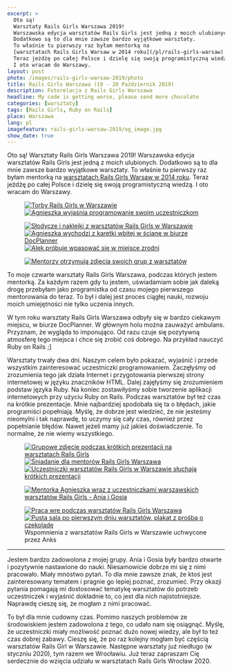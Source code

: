```yaml
---
excerpt: >
  Oto są!
  Warsztaty Rails Girls Warszawa 2019!
  Warszawska edycja warsztatów Rails Girls jest jedną z moich ulubionych.
  Dodatkowo są to dla mnie zawsze bardzo wyjątkowe warsztaty.
  To właśnie tu pierwszy raz byłam mentorką na
  [warsztatach Rails Girls Warsaw w 2014 roku](/pl/rails-girls-warsaw).
  Teraz jeżdżę po całej Polsce i dzielę się swoją programistyczną wiedzą.
  I oto wracam do Warszawy.
layout: post
photo: /images/rails-girls-warsaw-2019/photo
title: Rails Girls Warszawa (19 - 20 Październik 2019)
description: Fotorelacja z Rails Girls Warszawa
headline: My code is getting worse, please send more chocolate
categories: [warsztaty]
tags: [Rails Girls, Ruby on Rails]
place: Warszawa
lang: pl
imagefeature: rails-girls-warsaw-2019/og_image.jpg
show_date: true
---
```


Oto są! Warsztaty Rails Girls Warszawa 2019! Warszawska edycja warsztatów Rails Girls jest jedną z moich ulubionych. Dodatkowo są to dla mnie zawsze bardzo wyjątkowe warsztaty. To właśnie tu pierwszy raz byłam mentorką na [warsztatach Rails Girls Warsaw w 2014 roku]({{site.baseurl}}/rails-girls-warsaw "Rails Girls Warszawa - pierwszy raz jako mentorka"). Teraz jeżdżę po całej Polsce i dzielę się swoją programistyczną wiedzą. I oto wracam do Warszawy.

<figure class='half'>
  <a href="{{ site.baseurl_root }}/images/rails-girls-warsaw-2019/01-rails-girls-bags.jpg">
    <img src="{{ site.baseurl_root }}/images/rails-girls-warsaw-2019/thumbs/01-rails-girls-bags.jpg"
         alt='Torby Rails Girls w Warszawie'>
  </a>
  <a href="{{ site.baseurl_root }}/images/rails-girls-warsaw-2019/02-agnieszka-teaching.jpg">
    <img src="{{ site.baseurl_root }}/images/rails-girls-warsaw-2019/thumbs/02-agnieszka-teaching.jpg"
         alt='Agnieszka wyjaśnia programowanie swoim uczestniczkom'>
  </a>
</figure>
<figure class='third'>
  <a href="{{ site.baseurl_root }}/images/rails-girls-warsaw-2019/03-rails-girls-sweets.jpg">
    <img src="{{ site.baseurl_root }}/images/rails-girls-warsaw-2019/thumbs/03-rails-girls-sweets.jpg"
         alt="Słodycze i naklejki z warsztatów Rails Girls w Warszawie">
  </a>
  <a href="{{ site.baseurl_root }}/images/rails-girls-warsaw-2019/04-rails-girls-ambulance.jpg">
    <img src="{{ site.baseurl_root }}/images/rails-girls-warsaw-2019/thumbs/04-rails-girls-ambulance.jpg"
         alt='Agnieszka wychodzi z karetki wbitej w ścianę w biurze DocPlanner'>
  </a>
  <a href="{{ site.baseurl_root }}/images/rails-girls-warsaw-2019/05-dead-mentor.jpg">
    <img src="{{ site.baseurl_root }}/images/rails-girls-warsaw-2019/thumbs/05-dead-mentor.jpg"
         alt='Alek próbuje wpasować się w miejsce zrodni'>
  </a>
</figure>
<figure>
  <a href="{{ site.baseurl_root }}/images/rails-girls-warsaw-2019/06-agnieszka-alek.jpg">
    <img src="{{ site.baseurl_root }}/images/rails-girls-warsaw-2019/thumbs/06-agnieszka-alek.jpg"
         alt='Mentorzy otrzymują zdjęcia swoich grup z warsztatów'>
  </a>
</figure>

To moje czwarte warsztaty Rails Girls Warszawa, podczas których jestem mentorką. Za każdym razem gdy tu jestem, uświadamiam sobie jak daleką drogę przebyłam jako programistka od czasu mojego pierwszego mentorowania do teraz. To był i dalej jest proces ciągłej nauki, rozwoju moich umiejętności nie tylko uczenia innych.

W tym roku warsztaty Rails Girls Warszawa odbyły się w bardzo ciekawym miejscu, w biurze DocPlanner. W głównym holu można zauważyć ambulans. Przyznam, że wygląda to imponująco. Od razu czuje się pozytywną atmosferę tego miejsca i chce się zrobić coś dobrego. Na przykład nauczyć Ruby on Rails ;]

Warsztaty trwały dwa dni. Naszym celem było pokazać, wyjaśnić i przede wszystkim zainteresować uczestniczki programowaniem. Zaczęłyśmy od zrozumienia tego jak działa Internet i przygotowania pierwszej strony internetowej w języku znaczników HTML. Dalej zajęłyśmy się zrozumieniem podstaw języka Ruby. Na koniec zostawiłyśmy sobie tworzenie aplikacji internetowych przy użyciu Ruby on Rails. Podczas warsztatów był też czas na krótkie prezentacje. Mnie najbardziej spodobała się ta o błędach, jakie programiści popełniają. Myślę, że dobrze jest wiedzieć, że nie jesteśmy nieomylni i tak naprawdę, to uczymy się cały czas, również przez popełnianie błędów. Nawet jeżeli mamy już jakieś doświadczenie. To normalne, że nie wiemy wszystkiego.

<figure class='third'>
  <a href="{{ site.baseurl_root }}/images/rails-girls-warsaw-2019/07-rails-girls-presentation.jpg">
    <img src="{{ site.baseurl_root }}/images/rails-girls-warsaw-2019/thumbs/07-rails-girls-presentation.jpg"
         alt='Grupowe zdjęcie podczas krótkich prezentacji na warsztatach Rails Girls'>
  </a>
  <a href="{{ site.baseurl_root }}/images/rails-girls-warsaw-2019/08-rails-girls-lunch.jpg">
    <img src="{{ site.baseurl_root }}/images/rails-girls-warsaw-2019/thumbs/08-rails-girls-lunch.jpg"
         alt='Śniadanie dla mentorów Rails Girls Warszawa'>
  </a>
  <a href="{{ site.baseurl_root }}/images/rails-girls-warsaw-2019/09-rails-girls-motivation-talks.jpg">
    <img src="{{ site.baseurl_root }}/images/rails-girls-warsaw-2019/thumbs/09-rails-girls-motivation-talks.jpg"
         alt='Uczestniczki warsztatów Rails Girls w Warszawie słuchają krótkich prezentacji'>
  </a>
</figure>
<figure>
  <a href="{{ site.baseurl_root }}/images/rails-girls-warsaw-2019/10-agnieszka-with-girls.jpg">
    <img src="{{ site.baseurl_root }}/images/rails-girls-warsaw-2019/thumbs/10-agnieszka-with-girls.jpg"
         alt='Mentorka Agnieszka wraz z uczestniczkami warszawskich warsztatów Rails Girls - Anią i Gosią'>
  </a>
</figure>
<figure class='half'>
  <a href="{{ site.baseurl_root }}/images/rails-girls-warsaw-2019/11-rails-girls-workshops-in-progress.jpg">
    <img src="{{ site.baseurl_root }}/images/rails-girls-warsaw-2019/thumbs/11-rails-girls-workshops-in-progress.jpg"
         alt='Praca wre podczas warsztatów Rails Girls Warszawa'>
  </a>
  <a href="{{ site.baseurl_root }}/images/rails-girls-warsaw-2019/12-please-send-more-chocolate.jpg">
    <img src="{{ site.baseurl_root }}/images/rails-girls-warsaw-2019/thumbs/12-please-send-more-chocolate.jpg"
         alt='Pusta sala po pierwszym dniu warsztatów, plakat z prośbą o czekoladę'>
  </a>
  <figcaption>Wspomnienia z warsztatów Rails Girls w Warszawie uchwycone przez Anks</figcaption>
</figure>

----

Jestem bardzo zadowolona z mojej grupy. Ania i Gosia były bardzo otwarte i pozytywnie nastawione do nauki. Niesamowicie dobrze mi się z nimi pracowało. Miały mnóstwo pytań. To dla mnie zawsze znak, że ktoś jest zainteresowany tematem i pragnie go lepiej poznać, zrozumieć. Przy okazji pytania pomagają mi dostosować tematykę warsztatów do potrzeb uczestniczek i wyjaśnić dokładnie to, co jest dla nich najistotniejsze. Naprawdę cieszę się, że mogłam z nimi pracować.

To był dla mnie cudowny czas. Pomimo naszych problemów ze środowiskiem jestem zadowolona z tego, co udało nam się osiągnąć. Myślę, że uczestniczki miały możliwość poznać dużo nowej wiedzy, ale był to też czas dobrej zabawy. Cieszę się, że po raz kolejny mogłam być częścią warsztatów Rails Girl w Warszawie. Następne warsztaty już niedługo (w styczniu 2020), tym razem we Wrocławiu. Już teraz zapraszam Cię serdecznie do wzięcia udziału w warsztatach Rails Girls Wrocław 2020.
